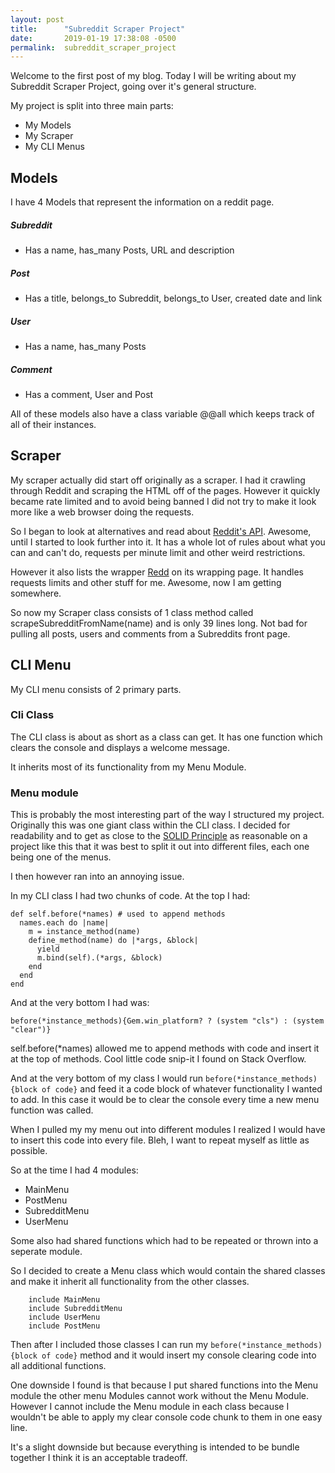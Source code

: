 ```yaml
---
layout: post
title:      "Subreddit Scraper Project"
date:       2019-01-19 17:38:08 -0500
permalink:  subreddit_scraper_project
---
```



Welcome to the first post of my blog. Today I will be writing about my Subreddit Scraper Project, going over it's general structure.

My project is split into three main parts:
* My Models
* My Scraper
* My CLI Menus



## Models
I have 4 Models that represent the information on a reddit page.

##### Subreddit
* Has a name, has_many Posts, URL and description

##### Post
* Has a title, belongs_to Subreddit, belongs_to User,  created date and link

##### User
* Has a name, has_many Posts

##### Comment
* Has a comment, User and Post

All of these models also have  a class variable @@all which keeps track of all of their instances.


## Scraper
My scraper actually did start off originally as a scraper. I had it crawling through Reddit and scraping the HTML off of the pages. However it quickly became rate limited and to avoid being banned I did not try to make it look more like a web browser doing the requests.

So I began to look at alternatives and read about [Reddit's API](https://www.reddit.com/dev/api/). Awesome, until I started to look further into it. It has a whole lot of rules about what you can and can't do, requests per minute limit and other weird restrictions.

However it also lists the wrapper [Redd](https://github.com/avinashbot/redd) on its wrapping page. It handles requests limits and other stuff for me. Awesome, now I am getting somewhere.

So now my Scraper class consists of 1 class method called scrapeSubredditFromName(name) and is only 39 lines long. Not bad for pulling all posts, users and comments from a Subreddits front page.

## CLI Menu

My CLI menu consists of 2 primary parts.

### Cli Class
The CLI class is about as short as a class can get. It has one function which clears the console and displays a welcome message.

It inherits most of its functionality from my Menu Module.

### Menu module
This is probably the most interesting part of the way I structured my project. Originally this was one giant class within the CLI class. I decided for readability and to get as close to the [SOLID Principle](https://en.wikipedia.org/wiki/SOLID) as reasonable on a project like this that it was best to split it out into different files, each one being one of the menus.

I then however ran into an annoying issue.

In my CLI class I had two chunks of code. At the top I had: 


```
def self.before(*names) # used to append methods
  names.each do |name|
    m = instance_method(name)
    define_method(name) do |*args, &block|  
      yield
      m.bind(self).(*args, &block)
    end
  end
end
```

And at the very bottom I had was:
```
before(*instance_methods){Gem.win_platform? ? (system "cls") : (system "clear")}
```

self.before(\*names) allowed me to append methods with code and insert it at the top of methods. Cool little code snip-it I found on Stack Overflow.

And at the very bottom of my class I would run ```before(*instance_methods){block of code}``` and feed it a code block of whatever functionality I wanted to add. In this case it would be to clear the console every time a new menu function was called.

When I pulled my my menu out into different modules I realized I would have to insert this code into every file. Bleh, I want to repeat myself as little as possible.

So at the time I had 4 modules:
* MainMenu
* PostMenu
* SubredditMenu
* UserMenu

Some also had shared functions which had to be repeated or thrown into a seperate module.

So I decided to create a Menu class which would contain the shared classes and make it inherit all functionality from the other classes.

```
    include MainMenu
    include SubredditMenu
    include UserMenu
    include PostMenu
```

Then after I included those classes I can run my ```before(*instance_methods){block of code}```  method and it would insert my console clearing code into all additional functions.

One downside I found is that because I put shared functions into the Menu module the other menu Modules cannot work without the Menu Module. However I cannot include the Menu module in each class because I wouldn't be able to apply my clear console code chunk to them in one easy line.

It's a slight downside but because everything is intended to be bundle together I think it is an acceptable tradeoff.


